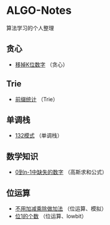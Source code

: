 # ALGO-Notes
算法学习的个人整理



## 贪心

* [移掉K位数字](https://github.com/mio-1/ALGO-Notes/blob/master/acwing/Acwing-1453%EF%BC%9A%E7%A7%BB%E6%8E%89k%E4%BD%8D%E6%95%B0%E5%AD%97.md) （贪心）

## Trie

* [前缀统计](https://github.com/mio-1/ALGO-Notes/blob/master/acwing/Acwing-142%EF%BC%9A%E5%89%8D%E7%BC%80%E7%BB%9F%E8%AE%A1.md) （Trie）

## 单调栈

* [132模式](https://github.com/mio-1/ALGO-Notes/blob/master/leetcode/Leetcode-456%EF%BC%9A132%E6%A8%A1%E5%BC%8F%20.md) （单调栈）

## 数学知识

* [0到n-1中缺失的数字](https://github.com/mio-1/ALGO-Notes/blob/master/acwing/Acwing-68%EF%BC%9A0%E5%88%B0n-1%E4%B8%AD%E7%BC%BA%E5%A4%B1%E7%9A%84%E6%95%B0%E5%AD%97.md) （高斯求和公式）

## 位运算

* [不用加减乘除做加法]() （位运算、模拟）
* [位1的个数]() （位运算、lowbit）